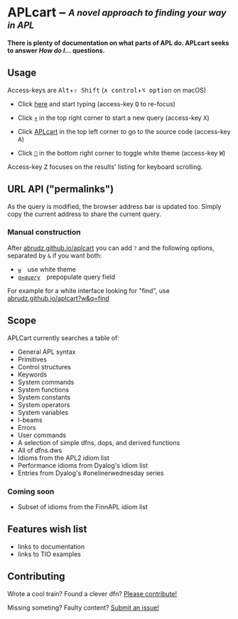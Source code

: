 # APLcart – <sub><sup>*A novel approach to finding your way in APL*</sup></sub>

**There is plenty of documentation on what parts of APL do. APLcart seeks to answer *How do I…* questions.**

## Usage

Access-keys are <kbd>Alt</kbd>+<kbd>⇧ Shift</kbd> (<kbd>∧ control</kbd>+<kbd>⌥ option</kbd> on macOS)

- Click [here](https://abrudz.github.io/aplcart/) and start typing (access-key <kbd>Q</kbd> to re-focus)

- Click [`×`](https://abrudz.github.io/aplcart/) in the top right corner to start a new query (access-key <kbd>X</kbd>)

- Click [APLcart](abrudz/aplcart) in the top left corner to go to the source code (access-key <kbd>A</kbd>)

- Click [`🔅︎︎︎`](https://abrudz.github.io/aplcart?w) in the bottom right corner to toggle white theme (access-key <kbd>W</kbd>)

Access-key <kbd>Z</kbd> focuses on the results' listing for keyboard scrolling.

## URL API ("permalinks")

As the query is modified, the browser address bar is updated too. Simply copy the current address to share the current query.

### Manual construction

After [abrudz.github.io/aplcart](https://abrudz.github.io/aplcart) you can add `?` and the following options, separated by `&` if you want both:

- [`w`](https://abrudz.github.io/aplcart?w) use white theme
- [<code>q=<i>query</i></code>](https://abrudz.github.io/aplcart?q=query) prepopulate query field

For example for a white interface looking for "find", use [abrudz.github.io/aplcart?w&q=find](https://abrudz.github.io/aplcart?w&q=find)

## Scope

APLCart currently searches a table of:

- General APL syntax
- Primitives
- Control structures
- Keywords
- System commands
- System functions
- System constants
- System operators
- System variables
- I-beams
- Errors
- User commands
- A selection of simple dfns, dops, and derived functions
- All of dfns.dws
- Idioms from the APL2 idiom list
- Performance idioms from Dyalog's idiom list
- Entries from Dyalog's #onelinerwednesday series

### Coming soon

- Subset of idioms from the FinnAPL idiom list

## Features wish list
- links to documentation
- links to TIO examples

## Contributing

Wrote a cool train? Found a clever dfn? [Please contribute!](CONTRIBUTING.md)

Missing someting? Faulty content? [Submit an issue!](https://github.com/abrudz/aplcart/issues/new)